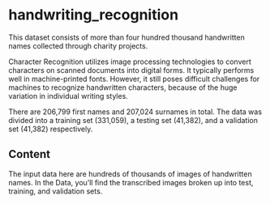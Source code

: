 # handwriting_recognition

This dataset consists of more than four hundred thousand handwritten names collected through charity projects.

Character Recognition utilizes image processing technologies to convert characters on scanned documents into digital forms. It typically performs well in machine-printed fonts. However, it still poses difficult challenges for machines to recognize handwritten characters, because of the huge variation in individual writing styles.

There are 206,799 first names and 207,024 surnames in total. The data was divided into a training set (331,059), a testing set (41,382), and a validation set (41,382) respectively.

## Content

The input data here are hundreds of thousands of images of handwritten names. In the Data, you’ll find the transcribed images broken up into test, training, and validation sets.
